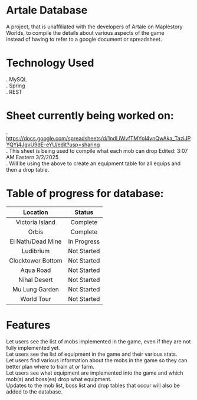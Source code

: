 # Artale Database 

A project, that is unaffiliated with the developers of Artale on Maplestory Worlds, to compile the details about various aspects of the game <br />
instead of having to refer to a google document or spreadsheet. 


# Technology Used 
. MySQL <br />
. Spring <br />
. REST <br />

# Sheet currently being worked on:
. https://docs.google.com/spreadsheets/d/1ndLiWvfTMYpI4vnQwAka_TaziJPYQYj4JgvU9dE-eYU/edit?usp=sharing <br />
. This sheet is being used to compile what each mob can drop Edited: 3:07 AM Eastern 3/2/2025<br />
. Will be using the above to create an equipment table for all equips and then a drop table. <br />

# Table of progress for database:
| Location | Status |
| :------: | :-----:|
| Victoria Island | Complete |
| Orbis | Complete |
| El Nath/Dead Mine | In Progress |
| Ludibrium | Not Started |
| Clocktower Bottom | Not Started |
| Aqua Road | Not Started |
| Nihal Desert | Not Started |
| Mu Lung Garden | Not Started |
| World Tour | Not Started |

# Features
Let users see the list of mobs implemented in the game, even if they are not fully implemented yet. <br />
Let users see the list of equipment in the game and their various stats. <br />
Let users find various information about the mobs in the game so they can better plan where to train at or farm. <br />
Let users see what equipment are implemented into the game and which mob(s) and boss(es) drop what equipment. <br />
Updates to the mob list, boss list and drop tables that occur will also be added to the database. <br />

